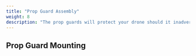 ```yaml
---
title: "Prop Guard Assembly"
weight: 8
description: "The prop guards will protect your drone should it inadvertently come into contact with the net."
---
```


## Prop Guard Mounting

